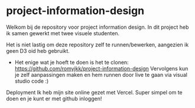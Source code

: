 # project-information-design

Welkom bij de repository voor project information design. In dit project heb ik samen gewerkt met twee visuele studenten.

Het is niet lastig om deze repository zelf te runnen/bewerken, aangezien ik geen D3 oid heb gebruikt.
- Het enige wat je hoeft te doen is het te clonen: https://github.com/romyjkk/project-information-design
Vervolgens kun je zelf aanpassingen maken en hem runnen door live te gaan via visual studio code :)

Deployment
Ik heb mijn site online gezet met Vercel. Super simpel om te doen en je kunt er met github inloggen!
